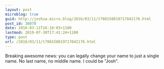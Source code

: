 ```yaml
---
layout: post
microblog: true
guid: http://joshua.micro.blog/2016/03/11/t708158019717042176.html
post_id: 36078
date: 2016-03-11T16:10:03+1100
lastmod: 2019-07-30T17:41:24+1100
type: post
url: /2016/03/11/t708158019717042176.html
---
```

Breaking awesome news: you can legally change your name to just a single name. No last name, no middle name. I could be "Josh".
